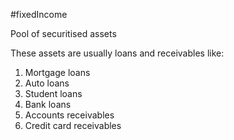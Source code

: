 #fixedIncome 

Pool of securitised assets

These assets are usually loans and receivables like: 
1. Mortgage loans 
2. Auto loans 
3. Student loans 
4. Bank loans 
5. Accounts receivables 
6. Credit card receivables 
